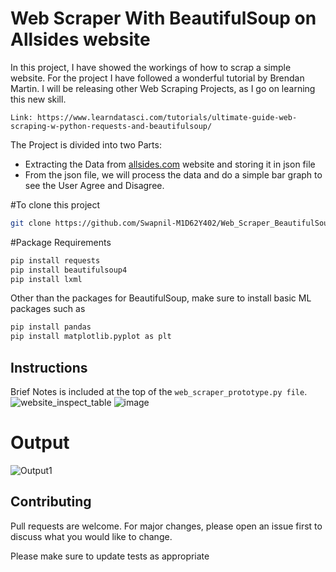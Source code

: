 # Web Scraper With BeautifulSoup on Allsides website

In this project, I have showed the workings of how to scrap a simple website. For the project I have followed a wonderful tutorial by Brendan Martin. 
I will be releasing other Web Scraping Projects, as I go on learning this new skill. 
```
Link: https://www.learndatasci.com/tutorials/ultimate-guide-web-scraping-w-python-requests-and-beautifulsoup/
```
The Project is divided into two Parts:
* Extracting the Data from [allsides.com](https://www.allsides.com/media-bias/media-bias-ratings) website and storing it in json file
* From the json file, we will process the data and do a simple bar graph to see the User Agree and Disagree.

#To clone this project 
```bash
git clone https://github.com/Swapnil-M1D62Y402/Web_Scraper_BeautifulSoup_Allsides.git
```

#Package Requirements
```bash
pip install requests
pip install beautifulsoup4
pip install lxml
```

Other than the packages for BeautifulSoup, make sure to install basic ML packages such as 
```bash
pip install pandas
pip install matplotlib.pyplot as plt 
```

## Instructions 
Brief Notes is included at the top of  the `web_scraper_prototype.py file`. 
![website_inspect_table](https://github.com/user-attachments/assets/e7f8db18-11d8-4d3f-8873-399bb37aa677)
![image](https://github.com/user-attachments/assets/5ec76b36-bcd1-4b4e-88f1-d1baa674f710)

# Output

![Output1](https://github.com/user-attachments/assets/2aed335b-9e30-4712-bfe5-6493af9279c4)

## Contributing

Pull requests are welcome. For major changes, please open an issue first
to discuss what you would like to change.

Please make sure to update tests as appropriate


